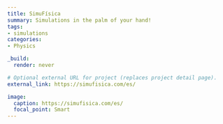 ```yaml
---
title: SimuFísica
summary: Simulations in the palm of your hand!
tags:
- simulations
categories:
- Physics

_build:
  render: never

# Optional external URL for project (replaces project detail page).
external_link: https://simufisica.com/es/

image:
  caption: https://simufisica.com/es/
  focal_point: Smart
---
```

